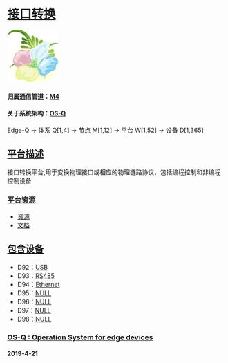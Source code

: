 ﻿# [接口转换](https://github.com/OS-Q/W14)
[![sites](OS-Q/OS-Q.png)](http://www.OS-Q.com)
#### 归属通信管道：[M4](https://github.com/OS-Q/M4)
#### 关于系统架构：[OS-Q](https://github.com/OS-Q/OS-Q)
Edge-Q -> 体系 Q[1,4] -> 节点 M[1,12] -> 平台 W[1,52] -> 设备 D[1,365]
## [平台描述](https://github.com/OS-Q/W14/wiki) 

接口转换平台,用于变换物理接口或相应的物理链路协议，包括编程控制和非编程控制设备

### [平台资源](https://github.com/OS-Q/W14) 

- [资源](src/)
- [文档](docs/)

## [包含设备](https://github.com/OS-Q/W14) 

- D92：[USB](https://github.com/OS-Q/D92)
- D93：[RS485](https://github.com/OS-Q/D93)
- D94：[Ethernet](https://github.com/OS-Q/D94)
- D95：[NULL](https://github.com/OS-Q/D95)
- D96：[NULL](https://github.com/OS-Q/D96)
- D97：[NULL](https://github.com/OS-Q/D97)
- D98：[NULL](https://github.com/OS-Q/D98)


### [OS-Q : Operation System for edge devices](http://www.OS-Q.com/Edge/W14)
####  2019-4-21  